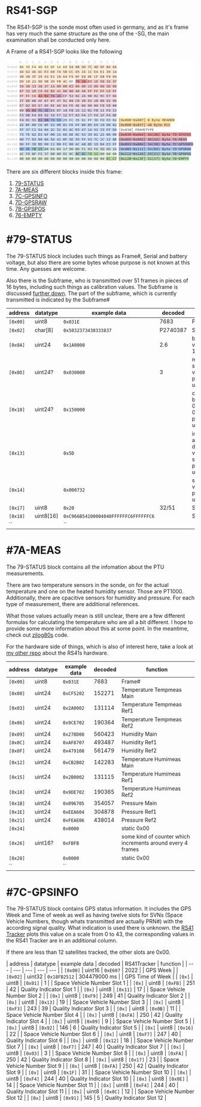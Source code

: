 # RS41-SGP
The RS41-SGP is the sonde most often used in germany, and as it's frame has very much the same structure as the one of the -SG, the main examination shall be conducted only here.

A Frame of a RS41-SGP looks like the following

![rs41-sgp_frame](__used_asset__/pic_rs41-sgp_frame.png?raw=true "rs41-sgp_frame")

There are six different blocks inside this frame:
1. [79-STATUS](#79-STATUS)
2. [7A-MEAS](#7A-MEAS)
3. [7C-GPSINFO](#7C-GPSINFO)
4. [7D-GPSRAW](#7D-GPSRAW)
5. [7B-GPSPOS](#7B-GPSPOS)
6. [76-EMPTY](#76-EMPTY)

# \#79-STATUS
The 79-STATUS block includes such things as Frame#, Serial and battery voltage, but also there are some bytes whose purpose is not known at this time. Any guesses are welcome.

Also there is the Subframe, who is transmitted over 51 frames in pieces of 16 bytes, including such things as calibration values. The Subframe is discussed [further down](#subframe). The part of the subframe, which is currently transmitted is indicated by the Subframe#

| address  | datatype | example data | decoded | function |
| --- | --- | --- | --- | --- |
| `[0x00]` | uint8 | `0x031E` | 7683 | Frame# |
| `[0x02]` | char[8] | `0x5032373430333837` | P2740387 | Serial |
| `[0x0A]` | uint24 | `0x1A0000` | 2.6 | battery voltage * 10 |
| `[0x0D]` | uint24? | `0x030000` | 3 | mostly static value -purpose unknown |
| `[0x10]` | uint24? | `0x150000` |  |changes between 0x13 and 0x16 -purpose unknown  |
| `[0x13]` |  | `0x5D` |  | increases and decreases very slowly -purpose unknown |
| `[0x14]` |  | `0x000732` |  | static value -purpose unknown |
| `[0x17]` | uint8 | `0x20` | 32/51 | Subframe# |
| `[0x18]` | uint8[16] | `0xC966B54100004040FFFFFFC6FFFFFFC6` |  | Subframe |
| `` |  | `` |  |  |

# \#7A-MEAS
The 79-STATUS block contains all the infomation about the PTU measurements.

There are two temperature sensors in the sonde, on for the actual temperature and one on the heated humidity sensor. Those are PT1000. Additionally, there are cpacitive sensors for humidity and pressure. For each type of measurement, there are additional references.

What those values actually mean is still unclear, there are a few different formulas for calculating the temperature who are all a bit different. I hope to provide some more information about this at some point. In the meantime, check out [zilog80s](https://github.com/rs1729/RS/tree/master/rs41) code.

For the hardware side of things, which is also of interest here, take a look at [my other repo](https://github.com/bazjo/RS41_ReverseEngineering) about the RS41s hardware.

| address  | datatype | example data | decoded | function |
| --- | --- | --- | --- | --- |
| `[0x00]` | uint8 | `0x031E` | 7683 | Frame# |
| `[0x00]` | uint24 | `0xCF5202` | 152271 | Temperature Tempmeas Main |
| `[0x03]` | uint24 | `0x2A0002` | 131114 | Temperature Tempmeas Ref1 |
| `[0x06]` | uint24 | `0x9CE702` | 190364 | Temperature Tempmeas Ref2 |
| `[0x09]` | uint24 | `0x278D08` | 560423 | Humidity Main |
| `[0x0C]` | uint24 | `0xAF8707` | 493487 | Humidity Ref1 |
| `[0x0F]` | uint24 | `0x479108` | 561479 | Humidity Ref2 |
| `[0x12]` | uint24 | `0xCB2B02` | 142283 | Temperature Humimeas Main |
| `[0x15]` | uint24 | `0x2B0002` | 131115 | Temperature Humimeas Ref1 |
| `[0x18]` |  uint24| `0x9DE702` | 190365 | Temperature Humimeas Ref2 |
| `[0x1B]` | uint24 | `0x096705` | 354057 | Pressure Main |
| `[0x1E]` | uint24 | `0xEEA604` | 304878 | Pressure Ref1 |
| `[0x21]` | uint24 | `0xFEAE06` | 438014 | Pressure Ref2 |
| `[0x24]` |  | `0x0000` |  | static 0x00 |
| `[0x26]` | uint16? | `0xFBFB` |  | some kind of counter which increments around every 4 frames |
| `[0x28]` |  | `0x0000` |  | static 0x00 |
| `` |  | `` |  |  |

# \#7C-GPSINFO
The 79-STATUS block contains GPS status information. It includes the GPS Week and Time of week as well as having twelve slots for SVNs (Space Vehicle Numbers, though whats transmitted are actually PRN#) with the according signal quality. What indication is used there is unknown. the [RS41 Tracker]() plots this value on a scale from 0 to 43, the corresponding values in the RS41 Tracker are in an additional column.

If there are less than 12 satellites tracked, the other slots are 0x00.

| address  | datatype | example data | decoded | RS41Tracker | function |
| --- | --- | --- | --- | --- |
| `[0x00]` | uint16 | `0xE607` | 2022 |  | GPS Week |
| `[0x02]` | uint32 | `0x18FB2512` | 304479000 ms |  | GPS Time of Week |
| `[0x]` | uint8 | `[0x01]` | 1 |  | Space Vehicle Number Slot 1 |
| `[0x]` | uint8 | `[0xFB]` | 251 | 42 | Quality Indicator Slot 1 |
| `[0x]` | uint8 | `[0x11]` | 17 |  | Space Vehicle Number Slot 2 |
| `[0x]` | uint8 | `[0xF9]` | 249 | 41 | Quality Indicator Slot 2 |
| `[0x]` | uint8 | `[0x13]` | 19 |  | Space Vehicle Number Slot 3 |
| `[0x]` | uint8 | `[0xF3]` | 243 | 39 | Quality Indicator Slot 3 |
| `[0x]` | uint8 | `[0x0B]` | 11 |  | Space Vehicle Number Slot 4 |
| `[0x]` | uint8 | `[0xFA]` | 250 | 42 | Quality Indicator Slot 4 |
| `[0x]` | uint8 | `[0x09]` | 9 |  | Space Vehicle Number Slot 5 |
| `[0x]` | uint8 | `[0x92]` | 146 | 6 | Quality Indicator Slot 5 |
| `[0x]` | uint8 | `[0x16]` | 22 |  | Space Vehicle Number Slot 6 |
| `[0x]` | uint8 | `[0xF7]` | 247 | 40 | Quality Indicator Slot 6 |
| `[0x]` | uint8 | `[0x12]` | 18 |  | Space Vehicle Number Slot 7 |
| `[0x]` | uint8 | `[0xF7]` | 247 | 40 | Quality Indicator Slot 7 |
| `[0x]` | uint8 | `[0x03]` | 3 |  | Space Vehicle Number Slot 8 |
| `[0x]` | uint8 | `[0xFA]` | 250 | 42 | Quality Indicator Slot 8 |
| `[0x]` | uint8 | `[0x17]` | 23 |  | Space Vehicle Number Slot 9 |
| `[0x]` | uint8 | `[0xFA]` | 250 | 42 | Quality Indicator Slot 9 |
| `[0x]` | uint8 | `[0x1F]` | 31 |  | Space Vehicle Number Slot 10 |
| `[0x]` | uint8 | `[0xF4]` | 244 | 40 | Quality Indicator Slot 10 |
| `[0x]` | uint8 | `[0x0E]` | 14 |  | Space Vehicle Number Slot 11 |
| `[0x]` | uint8 | `[0xF4]` | 244 | 40 | Quality Indicator Slot 11 |
| `[0x]` | uint8 | `[0x0C]` | 12 |  | Space Vehicle Number Slot 12 |
| `[0x]` | uint8 | `[0x91]` | 145 | 5 | Quality Indicator Slot 12 |

